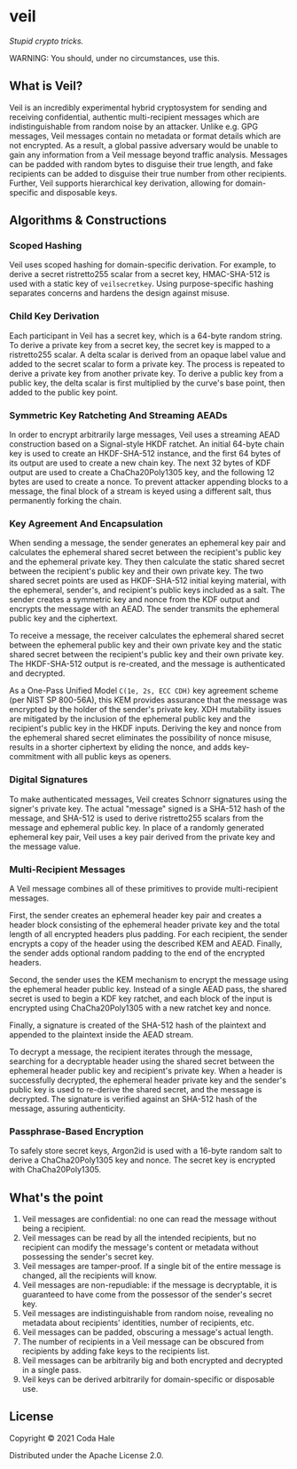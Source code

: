 # veil

_Stupid crypto tricks._

WARNING: You should, under no circumstances, use this.

## What is Veil?

Veil is an incredibly experimental hybrid cryptosystem for sending and receiving confidential,
authentic multi-recipient messages which are indistinguishable from random noise by an attacker.
Unlike e.g. GPG messages, Veil messages contain no metadata or format details which are not
encrypted. As a result, a global passive adversary would be unable to gain any information from a
Veil message beyond traffic analysis. Messages can be padded with random bytes to disguise their
true length, and fake recipients can be added to disguise their true number from other recipients.
Further, Veil supports hierarchical key derivation, allowing for domain-specific and disposable
keys.

## Algorithms & Constructions

### Scoped Hashing

Veil uses scoped hashing for domain-specific derivation. For example, to derive a secret
ristretto255 scalar from a secret key, HMAC-SHA-512 is used with a static key of `veilsecretkey`.
Using purpose-specific hashing separates concerns and hardens the design against misuse.

### Child Key Derivation

Each participant in Veil has a secret key, which is a 64-byte random string. To derive a private key
from a secret key, the secret key is mapped to a ristretto255 scalar. A delta scalar is derived from
an opaque label value and added to the secret scalar to form a private key. The process is repeated
to derive a private key from another private key. To derive a public key from a public key, the
delta scalar is first multiplied by the curve's base point, then added to the public key point.

### Symmetric Key Ratcheting And Streaming AEADs

In order to encrypt arbitrarily large messages, Veil uses a streaming AEAD construction based on a
Signal-style HKDF ratchet. An initial 64-byte chain key is used to create an HKDF-SHA-512 instance,
and the first 64 bytes of its output are used to create a new chain key. The next 32 bytes of KDF
output are used to create a ChaCha20Poly1305 key, and the following 12 bytes are used to create a
nonce. To prevent attacker appending blocks to a message, the final block of a stream is keyed using
a different salt, thus permanently forking the chain.

### Key Agreement And Encapsulation

When sending a message, the sender generates an ephemeral key pair and calculates the ephemeral
shared secret between the recipient's public key and the ephemeral private key. They then calculate
the static shared secret between the recipient's public key and their own private key. The two
shared secret points are used as HKDF-SHA-512 initial keying material, with the ephemeral, sender's,
and recipient's public keys included as a salt. The sender creates a symmetric key and nonce from
the KDF output and encrypts the message with an AEAD. The sender transmits the ephemeral public key
and the ciphertext.

To receive a message, the receiver calculates the ephemeral shared secret between the ephemeral
public key and their own private key and the static shared secret between the recipient's public key
and their own private key. The HKDF-SHA-512 output is re-created, and the message is authenticated
and decrypted.

As a One-Pass Unified Model `C(1e, 2s, ECC CDH)` key agreement scheme (per NIST SP 800-56A), this
KEM provides assurance that the message was encrypted by the holder of the sender's private key. XDH
mutability issues are mitigated by the inclusion of the ephemeral public key and the recipient's
public key in the HKDF inputs. Deriving the key and nonce from the ephemeral shared secret
eliminates the possibility of nonce misuse, results in a shorter ciphertext by eliding the nonce,
and adds key-commitment with all public keys as openers.

### Digital Signatures

To make authenticated messages, Veil creates Schnorr signatures using the signer's private key. The
actual "message" signed is a SHA-512 hash of the message, and SHA-512 is used to derive ristretto255
scalars from the message and ephemeral public key. In place of a randomly generated ephemeral key
pair, Veil uses a key pair derived from the private key and the message value.

### Multi-Recipient Messages

A Veil message combines all of these primitives to provide multi-recipient messages.

First, the sender creates an ephemeral header key pair and creates a header block consisting of the
ephemeral header private key and the total length of all encrypted headers plus padding. For each
recipient, the sender encrypts a copy of the header using the described KEM and AEAD. Finally, the
sender adds optional random padding to the end of the encrypted headers.

Second, the sender uses the KEM mechanism to encrypt the message using the ephemeral header public
key. Instead of a single AEAD pass, the shared secret is used to begin a KDF key ratchet, and each
block of the input is encrypted using ChaCha20Poly1305 with a new ratchet key and nonce.

Finally, a signature is created of the SHA-512 hash of the plaintext and appended to the plaintext
inside the AEAD stream.

To decrypt a message, the recipient iterates through the message, searching for a decryptable header
using the shared secret between the ephemeral header public key and recipient's private key. When a
header is successfully decrypted, the ephemeral header private key and the sender's public key is
used to re-derive the shared secret, and the message is decrypted. The signature is verified against
an SHA-512 hash of the message, assuring authenticity.

### Passphrase-Based Encryption

To safely store secret keys, Argon2id is used with a 16-byte random salt to derive a
ChaCha20Poly1305 key and nonce. The secret key is encrypted with ChaCha20Poly1305.

## What's the point

1. Veil messages are confidential: no one can read the message without being a recipient.
2. Veil messages can be read by all the intended recipients, but no recipient can modify the
   message's content or metadata without possessing the sender's secret key.
3. Veil messages are tamper-proof. If a single bit of the entire message is changed, all the
   recipients will know.
4. Veil messages are non-repudiable: if the message is decryptable, it is guaranteed to have come
   from the possessor of the sender's secret key.
5. Veil messages are indistinguishable from random noise, revealing no metadata about recipients'
   identities, number of recipients, etc.
6. Veil messages can be padded, obscuring a message's actual length.
7. The number of recipients in a Veil message can be obscured from recipients by adding fake keys
   to the recipients list.
8. Veil messages can be arbitrarily big and both encrypted and decrypted in a single pass.
9. Veil keys can be derived arbitrarily for domain-specific or disposable use.

## License

Copyright © 2021 Coda Hale

Distributed under the Apache License 2.0.
